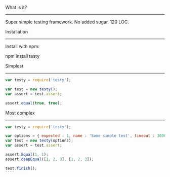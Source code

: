 What is it?
__________
Super simple testing framework. No added sugar. 120 LOC.


Installation
__________
Install with npm:

npm install testy


Simplest
___________
````javascript
var testy = require('testy');

var test = new testy();
var assert = test.assert;

assert.equal(true, true);
````


Most complex
___________
`````javascript
var testy = require('testy');

var options = { expected : 1, name : 'Some simple test', timeout : 3000 };
var test = new testy(options);
var assert = test.assert;

assert.Equal(1, 1);
assert.deepEqual([1, 2, 3], [1, 2, 3]);

test.finish();
````
